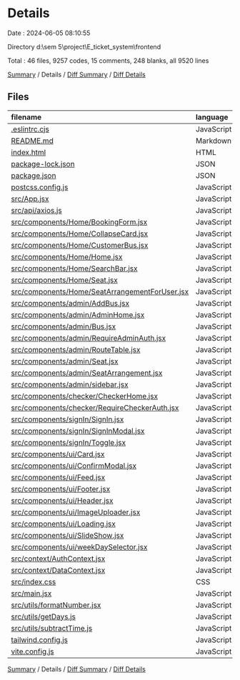 # Details

Date : 2024-06-05 08:10:55

Directory d:\\sem 5\\project\\E_ticket_system\\frontend

Total : 46 files,  9257 codes, 15 comments, 248 blanks, all 9520 lines

[Summary](results.md) / Details / [Diff Summary](diff.md) / [Diff Details](diff-details.md)

## Files
| filename | language | code | comment | blank | total |
| :--- | :--- | ---: | ---: | ---: | ---: |
| [.eslintrc.cjs](/.eslintrc.cjs) | JavaScript | 21 | 0 | 1 | 22 |
| [README.md](/README.md) | Markdown | 5 | 0 | 4 | 9 |
| [index.html](/index.html) | HTML | 21 | 0 | 2 | 23 |
| [package-lock.json](/package-lock.json) | JSON | 6,376 | 0 | 1 | 6,377 |
| [package.json](/package.json) | JSON | 42 | 0 | 1 | 43 |
| [postcss.config.js](/postcss.config.js) | JavaScript | 6 | 0 | 1 | 7 |
| [src/App.jsx](/src/App.jsx) | JavaScript | 43 | 0 | 5 | 48 |
| [src/api/axios.js](/src/api/axios.js) | JavaScript | 6 | 0 | 4 | 10 |
| [src/components/Home/BookingForm.jsx](/src/components/Home/BookingForm.jsx) | JavaScript | 267 | 0 | 26 | 293 |
| [src/components/Home/CollapseCard.jsx](/src/components/Home/CollapseCard.jsx) | JavaScript | 58 | 1 | 6 | 65 |
| [src/components/Home/CustomerBus.jsx](/src/components/Home/CustomerBus.jsx) | JavaScript | 181 | 1 | 6 | 188 |
| [src/components/Home/Home.jsx](/src/components/Home/Home.jsx) | JavaScript | 65 | 0 | 8 | 73 |
| [src/components/Home/SearchBar.jsx](/src/components/Home/SearchBar.jsx) | JavaScript | 136 | 1 | 10 | 147 |
| [src/components/Home/Seat.jsx](/src/components/Home/Seat.jsx) | JavaScript | 46 | 0 | 4 | 50 |
| [src/components/Home/SeatArrangementForUser.jsx](/src/components/Home/SeatArrangementForUser.jsx) | JavaScript | 98 | 0 | 4 | 102 |
| [src/components/admin/AddBus.jsx](/src/components/admin/AddBus.jsx) | JavaScript | 528 | 1 | 43 | 572 |
| [src/components/admin/AdminHome.jsx](/src/components/admin/AdminHome.jsx) | JavaScript | 34 | 0 | 7 | 41 |
| [src/components/admin/Bus.jsx](/src/components/admin/Bus.jsx) | JavaScript | 170 | 0 | 11 | 181 |
| [src/components/admin/RequireAdminAuth.jsx](/src/components/admin/RequireAdminAuth.jsx) | JavaScript | 11 | 0 | 3 | 14 |
| [src/components/admin/RouteTable.jsx](/src/components/admin/RouteTable.jsx) | JavaScript | 93 | 0 | 7 | 100 |
| [src/components/admin/Seat.jsx](/src/components/admin/Seat.jsx) | JavaScript | 20 | 0 | 3 | 23 |
| [src/components/admin/SeatArrangement.jsx](/src/components/admin/SeatArrangement.jsx) | JavaScript | 99 | 0 | 3 | 102 |
| [src/components/admin/sidebar.jsx](/src/components/admin/sidebar.jsx) | JavaScript | 62 | 0 | 4 | 66 |
| [src/components/checker/CheckerHome.jsx](/src/components/checker/CheckerHome.jsx) | JavaScript | 9 | 0 | 3 | 12 |
| [src/components/checker/RequireCheckerAuth.jsx](/src/components/checker/RequireCheckerAuth.jsx) | JavaScript | 11 | 0 | 3 | 14 |
| [src/components/signIn/SignIn.jsx](/src/components/signIn/SignIn.jsx) | JavaScript | 118 | 0 | 9 | 127 |
| [src/components/signIn/SignInModal.jsx](/src/components/signIn/SignInModal.jsx) | JavaScript | 37 | 0 | 6 | 43 |
| [src/components/signIn/Toggle.jsx](/src/components/signIn/Toggle.jsx) | JavaScript | 32 | 0 | 5 | 37 |
| [src/components/ui/Card.jsx](/src/components/ui/Card.jsx) | JavaScript | 154 | 0 | 5 | 159 |
| [src/components/ui/ConfirmModal.jsx](/src/components/ui/ConfirmModal.jsx) | JavaScript | 23 | 0 | 3 | 26 |
| [src/components/ui/Feed.jsx](/src/components/ui/Feed.jsx) | JavaScript | 40 | 0 | 3 | 43 |
| [src/components/ui/Footer.jsx](/src/components/ui/Footer.jsx) | JavaScript | 74 | 0 | 2 | 76 |
| [src/components/ui/Header.jsx](/src/components/ui/Header.jsx) | JavaScript | 50 | 0 | 3 | 53 |
| [src/components/ui/ImageUploader.jsx](/src/components/ui/ImageUploader.jsx) | JavaScript | 79 | 3 | 8 | 90 |
| [src/components/ui/Loading.jsx](/src/components/ui/Loading.jsx) | JavaScript | 10 | 0 | 3 | 13 |
| [src/components/ui/SlideShow.jsx](/src/components/ui/SlideShow.jsx) | JavaScript | 38 | 0 | 2 | 40 |
| [src/components/ui/weekDaySelector.jsx](/src/components/ui/weekDaySelector.jsx) | JavaScript | 75 | 1 | 6 | 82 |
| [src/context/AuthContext.jsx](/src/context/AuthContext.jsx) | JavaScript | 14 | 0 | 4 | 18 |
| [src/context/DataContext.jsx](/src/context/DataContext.jsx) | JavaScript | 40 | 0 | 2 | 42 |
| [src/index.css](/src/index.css) | CSS | 3 | 0 | 1 | 4 |
| [src/main.jsx](/src/main.jsx) | JavaScript | 13 | 0 | 2 | 15 |
| [src/utils/formatNumber.jsx](/src/utils/formatNumber.jsx) | JavaScript | 8 | 0 | 2 | 10 |
| [src/utils/getDays.js](/src/utils/getDays.js) | JavaScript | 14 | 0 | 2 | 16 |
| [src/utils/subtractTime.js](/src/utils/subtractTime.js) | JavaScript | 15 | 5 | 7 | 27 |
| [tailwind.config.js](/tailwind.config.js) | JavaScript | 7 | 1 | 1 | 9 |
| [vite.config.js](/vite.config.js) | JavaScript | 5 | 1 | 2 | 8 |

[Summary](results.md) / Details / [Diff Summary](diff.md) / [Diff Details](diff-details.md)